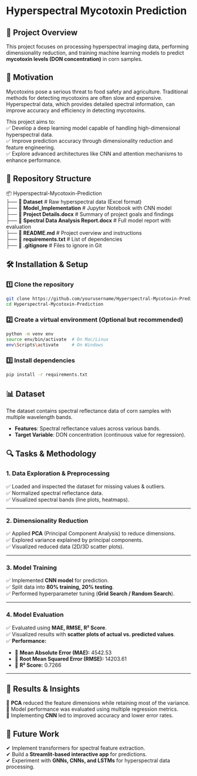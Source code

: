 # Hyperspectral Mycotoxin Prediction  

## 📌 Project Overview  
This project focuses on processing hyperspectral imaging data, performing dimensionality reduction, and training machine learning models to predict **mycotoxin levels (DON concentration)** in corn samples.  
## 🚀 **Motivation**  
Mycotoxins pose a serious threat to food safety and agriculture. Traditional methods for detecting mycotoxins are often slow and expensive. Hyperspectral data, which provides detailed spectral information, can improve accuracy and efficiency in detecting mycotoxins.  

This project aims to:  
✅ Develop a deep learning model capable of handling high-dimensional hyperspectral data.  
✅ Improve prediction accuracy through dimensionality reduction and feature engineering.  
✅ Explore advanced architectures like CNN and attention mechanisms to enhance performance.  


## 📂 Repository Structure  
📦 Hyperspectral-Mycotoxin-Prediction  
├── 📁 **Dataset**                   # Raw hyperspectral data (Excel format)  
├── 📁 **Model_Implementation**      # Jupyter Notebook with CNN model  
├── 📄 **Project Details.docx**      # Summary of project goals and findings  
├── 📄 **Spectral Data Analysis Report.docx** # Full model report with evaluation  
├── 📄 **README.md**                 # Project overview and instructions  
├── 📄 **requirements.txt**          # List of dependencies  
├── 📄 **.gitignore**                # Files to ignore in Git  


## 🛠 Installation & Setup  
### 1️⃣ Clone the repository  
```bash
git clone https://github.com/yourusername/Hyperspectral-Mycotoxin-Prediction.git
cd Hyperspectral-Mycotoxin-Prediction
```

### 2️⃣ Create a virtual environment (Optional but recommended)  
```bash
python -m venv env
source env/bin/activate  # On Mac/Linux
env\Scripts\activate     # On Windows
```

### 3️⃣ Install dependencies  
```bash
pip install -r requirements.txt
```

## 📊 Dataset  
The dataset contains spectral reflectance data of corn samples with multiple wavelength bands.  
- **Features**: Spectral reflectance values across various bands.  
- **Target Variable**: DON concentration (continuous value for regression).  

## 🔍 Tasks & Methodology  
### 1. Data Exploration & Preprocessing  
✅ Loaded and inspected the dataset for missing values & outliers.  
✅ Normalized spectral reflectance data.  
✅ Visualized spectral bands (line plots, heatmaps).  

---

### 2. Dimensionality Reduction  
✅ Applied **PCA** (Principal Component Analysis) to reduce dimensions.  
✅ Explored variance explained by principal components.  
✅ Visualized reduced data (2D/3D scatter plots).  

---

### 3. Model Training  
✅ Implemented **CNN model** for prediction.  
✅ Split data into **80% training, 20% testing**.  
✅ Performed hyperparameter tuning (**Grid Search / Random Search**).  

---

### 4. Model Evaluation  
✅ Evaluated using **MAE, RMSE, R² Score**.  
✅ Visualized results with **scatter plots of actual vs. predicted values**.  
✅ **Performance:**  
- 📌 **Mean Absolute Error (MAE):** 4542.53  
- 📌 **Root Mean Squared Error (RMSE):** 14203.61  
- 📌 **R² Score:** 0.7266  

---

## 📑 Results & Insights  
📌 **PCA** reduced the feature dimensions while retaining most of the variance.  
📌 Model performance was evaluated using multiple regression metrics.  
📌 Implementing **CNN** led to improved accuracy and lower error rates.  


## 🎯 Future Work  
✔ Implement transformers for spectral feature extraction.  
✔ Build a **Streamlit-based interactive app** for predictions.  
✔ Experiment with **GNNs, CNNs, and LSTMs** for hyperspectral data processing.  
